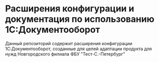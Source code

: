 # Расширения конфигурации и документация по использованию 1С:Документооборот

Данный репозиторий содержит расширения конфигурации 1С:Документооборот,
созданные для целей адаптации продукта для нужд Новгородского филиала ФБУ "Тест-С.-Петербург"
